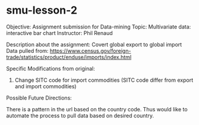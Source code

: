 # smu-lesson-2
Objective: Assignment submission for Data-mining
Topic: Multivariate data: interactive bar chart
Instructor: Phil Renaud

Description about the assignment: Covert global export to global import
Data pulled from: 
https://www.census.gov/foreign-trade/statistics/product/enduse/imports/index.html

Specific Modifications from original:
1) Change SITC code for import commodities (SITC code differ from export and import commodities)

Possible Future Directions:

There is a pattern in the url based on the country code. Thus would like to automate the process to pull data based on desired country.


